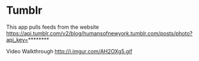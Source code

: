 # Tumblr
This app pulls feeds from the website https://api.tumblr.com/v2/blog/humansofnewyork.tumblr.com/posts/photo?api_key=********

Video Walkthrough
http://i.imgur.com/AH2OXg5.gif
